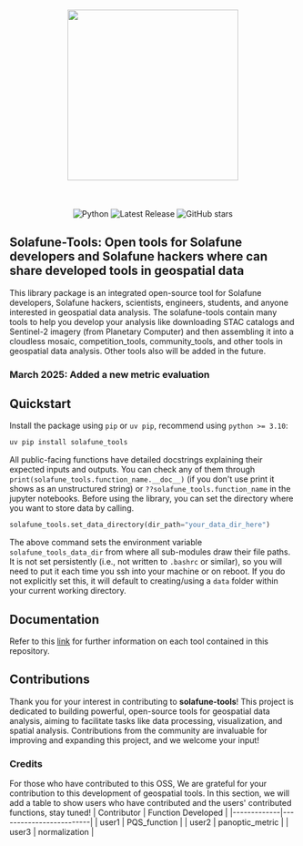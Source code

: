 <h1 align="center">
<img src="https://solafune-contents.s3.ap-northeast-1.amazonaws.com/Solafune+Tools+Logo.png" width="300">
</h1><br>

<div align="center">
  
![Python](https://img.shields.io/badge/Python-%3E%3D3.10-blue?logo=python&logoColor=white)
![Latest Release](https://img.shields.io/github/v/release/solafune-inc/solafune-tools?color=brightgreen&logo=tag&logoColor=white)
![GitHub stars](https://img.shields.io/github/stars/Solafune-Inc/solafune-tools?style=social)

</div>

## Solafune-Tools: Open tools for Solafune developers and Solafune hackers where can share developed tools in geospatial data

This library package is an integrated open-source tool for Solafune developers, Solafune hackers, scientists, engineers, students, and anyone interested in geospatial data analysis. The solafune-tools contain many tools to help you develop your analysis like downloading STAC catalogs and Sentinel-2 imagery (from Planetary Computer) and then assembling it into a cloudless mosaic, competition_tools, community_tools, and other tools in geospatial data analysis. Other tools also will be added in the future.

### March 2025: Added a new metric evaluation

## Quickstart

Install the package using `pip` or `uv pip`, recommend using `python >= 3.10`:

```bash
uv pip install solafune_tools
```

All public-facing functions have detailed docstrings explaining their expected inputs and outputs. You can check any of them through `print(solafune_tools.function_name.__doc__)` (if you don't use print it shows as an unstructured string) or `??solafune_tools.function_name` in the jupyter notebooks.
Before using the library, you can set the directory where you want to store data by calling.

```python
solafune_tools.set_data_directory(dir_path="your_data_dir_here")
```

The above command sets the environment variable `solafune_tools_data_dir` from where all sub-modules draw their file paths. It is not set persistently (i.e., not written to `.bashrc` or similar), so you will need to put it each time you ssh into your machine or on reboot. If you do not explicitly set this, it will default to creating/using a `data` folder within your current working directory.

## Documentation

Refer to this [link](docs/README.md) for further information on each tool contained in this repository.

## Contributions

Thank you for your interest in contributing to **solafune-tools**! This project is dedicated to building powerful, open-source tools for geospatial data analysis, aiming to facilitate tasks like data processing, visualization, and spatial analysis. Contributions from the community are invaluable for improving and expanding this project, and we welcome your input!

### Credits

For those who have contributed to this OSS, We are grateful for your contribution to this development of geospatial tools. In this section, we will add a table to show users who have contributed and the users' contributed functions, stay tuned!
| Contributor | Function Developed      |
|-------------|-------------------------|
| user1       | PQS_function            |
| user2       | panoptic_metric         |
| user3       | normalization           |
